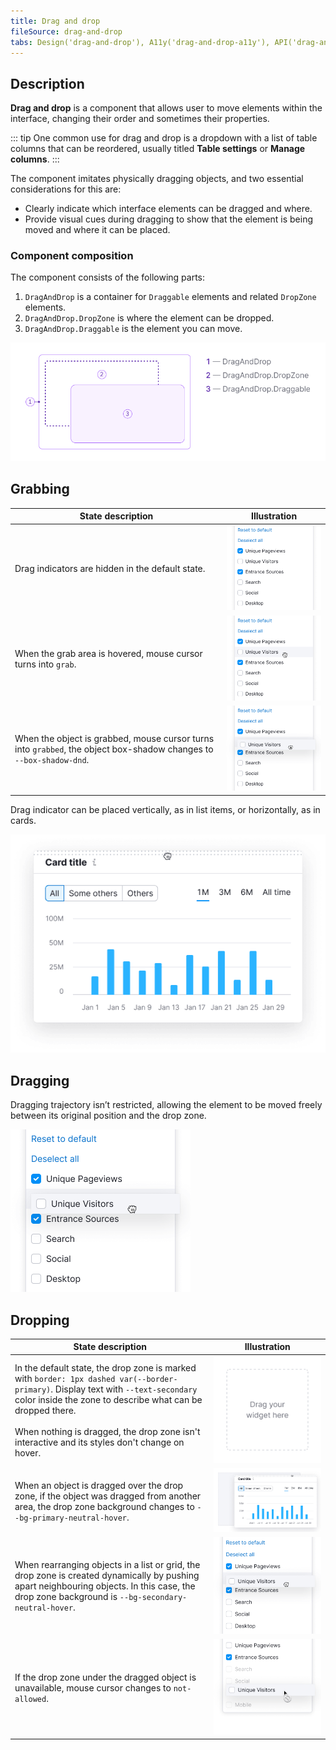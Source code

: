 ```yaml
---
title: Drag and drop
fileSource: drag-and-drop
tabs: Design('drag-and-drop'), A11y('drag-and-drop-a11y'), API('drag-and-drop-api'), Example('drag-and-drop-code'), Changelog('drag-and-drop-changelog')
---
```


## Description

**Drag and drop** is a component that allows user to move elements within the interface, changing their order and sometimes their properties.

::: tip
One common use for drag and drop is a dropdown with a list of table columns that can be reordered, usually titled **Table settings** or **Manage columns**.
:::

The component imitates physically dragging objects, and two essential considerations for this are:

- Clearly indicate which interface elements can be dragged and where.
- Provide visual cues during dragging to show that the element is being moved and where it can be placed.

### Component composition

The component consists of the following parts:

1. `DragAndDrop` is a container for `Draggable` elements and related `DropZone` elements.
2. `DragAndDrop.DropZone` is where the element can be dropped.
3. `DragAndDrop.Draggable` is the element you can move.

![](static/dragdrop-scheme.png)

## Grabbing

| State description                                                                                                   | Illustration                 |
| ------------------------------------------------------------------------------------------------------------------- | ---------------------------- |
| Drag indicators are hidden in the default state.                                                                    | ![](static/drag-default.png) |
| When the grab area is hovered, mouse cursor turns into `grab`.                                                      | ![](static/hover-grab.png)   |
| When the object is grabbed, mouse cursor turns into `grabbed`, the object box-shadow changes to `--box-shadow-dnd`. | ![](static/dragging.png)     |

<!-- | Drag indicator appears when the draggable object is hovered or focused.  | ![](static/drag-hover.png)  | -->

Drag indicator can be placed vertically, as in list items, or horizontally, as in cards.

![](static/draggable-card.png)

## Dragging

Dragging trajectory isn’t restricted, allowing the element to be moved freely between its original position and the drop zone.

![](static/dragging.png)

## Dropping

| State description                                                                                                                                                                                                                                                                                         | Illustration                      |
| --------------------------------------------------------------------------------------------------------------------------------------------------------------------------------------------------------------------------------------------------------------------------------------------------------- | --------------------------------- |
| In the default state, the drop zone is marked with `border: 1px dashed var(--border-primary)`. Display text with `--text-secondary` color inside the zone to describe what can be dropped there. <br/><br/>When nothing is dragged, the drop zone isn't interactive and its styles don't change on hover. | ![](static/drop-zone-default.png) |
| When an object is dragged over the drop zone, if the object was dragged from another area, the drop zone background changes to `--bg-primary-neutral-hover`.                                                                                                                                              | ![](static/drag-card.png)         |
| When rearranging objects in a list or grid, the drop zone is created dynamically by pushing apart neighbouring objects. In this case, the drop zone background is `--bg-secondary-neutral-hover`.                                                                                                         | ![](static/dragging.png)          |
| If the drop zone under the dragged object is unavailable, mouse cursor changes to `not-allowed`.                                                                                                                                                                                                          | ![](static/no-drop.png)           |
